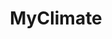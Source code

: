 ---
title: MyClimate
url: 'https://myclimate.org/'
categories:
  - 681bffaf-a44c-4449-ae96-bf780506c862
  - 63a7cfb3-7cd5-4282-af9d-e5ed41572d1b
tags:
  - business
description: >-
  Helping reduce emissions through a whole bunch of different projects, from
  consulting companies on their footprint (and helping them to reduce), to
  education at schools, forest restoration, providing people in Rwanda with
  efficient cook stoves, and [a whole bunch
  more](https://www.myclimate.org/information/climate-protection-projects/).
  Fund them via donations, and use their flight/car/house/company footprint
  calculators.
image: null
blueprint: action

---